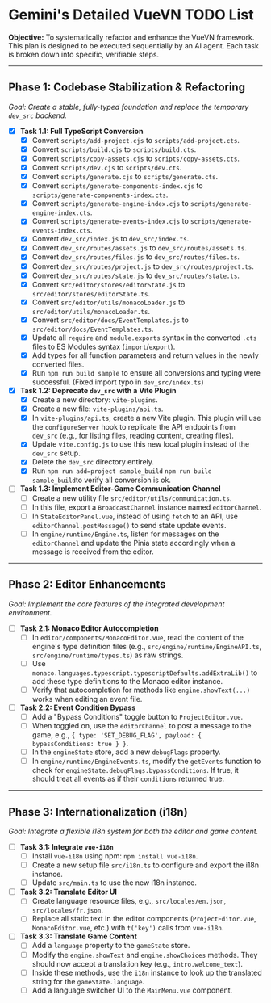 # Gemini's Detailed VueVN TODO List

**Objective:** To systematically refactor and enhance the VueVN framework. This plan is designed to be executed sequentially by an AI agent. Each task is broken down into specific, verifiable steps.

---

## Phase 1: Codebase Stabilization & Refactoring

*Goal: Create a stable, fully-typed foundation and replace the temporary `dev_src` backend.*

- [x] **Task 1.1: Full TypeScript Conversion**
  - [x] Convert `scripts/add-project.cjs` to `scripts/add-project.cts`.
  - [x] Convert `scripts/build.cjs` to `scripts/build.cts`.
  - [x] Convert `scripts/copy-assets.cjs` to `scripts/copy-assets.cts`.
  - [x] Convert `scripts/dev.cjs` to `scripts/dev.cts`.
  - [x] Convert `scripts/generate.cjs` to `scripts/generate.cts`.
  - [x] Convert `scripts/generate-components-index.cjs` to `scripts/generate-components-index.cts`.
  - [x] Convert `scripts/generate-engine-index.cjs` to `scripts/generate-engine-index.cts`.
  - [x] Convert `scripts/generate-events-index.cjs` to `scripts/generate-events-index.cts`.
  - [x] Convert `dev_src/index.js` to `dev_src/index.ts`.
  - [x] Convert `dev_src/routes/assets.js` to `dev_src/routes/assets.ts`.
  - [x] Convert `dev_src/routes/files.js` to `dev_src/routes/files.ts`.
  - [x] Convert `dev_src/routes/project.js` to `dev_src/routes/project.ts`.
  - [x] Convert `dev_src/routes/state.js` to `dev_src/routes/state.ts`.
  - [x] Convert `src/editor/stores/editorState.js` to `src/editor/stores/editorState.ts`.
  - [x] Convert `src/editor/utils/monacoLoader.js` to `src/editor/utils/monacoLoader.ts`.
  - [x] Convert `src/editor/docs/EventTemplates.js` to `src/editor/docs/EventTemplates.ts`.
  - [x] Update all `require` and `module.exports` syntax in the converted `.cts` files to ES Modules syntax (`import`/`export`).
  - [x] Add types for all function parameters and return values in the newly converted files.
  - [x] Run `npm run build sample` to ensure all conversions and typing were successful. (Fixed import typo in `dev_src/index.ts`)

- [x] **Task 1.2: Deprecate `dev_src` with a Vite Plugin**
  - [x] Create a new directory: `vite-plugins`.
  - [x] Create a new file: `vite-plugins/api.ts`.
  - [x] In `vite-plugins/api.ts`, create a new Vite plugin. This plugin will use the `configureServer` hook to replicate the API endpoints from `dev_src` (e.g., for listing files, reading content, creating files).
  - [x] Update `vite.config.js` to use this new local plugin instead of the `dev_src` setup.
  - [x] Delete the `dev_src` directory entirely.
  - [x] Run `npm run add=project sample_build` `npm run build sample_build`to verify all conversion is ok.

- [ ] **Task 1.3: Implement Editor-Game Communication Channel**
  - [ ] Create a new utility file `src/editor/utils/communication.ts`.
  - [ ] In this file, export a `BroadcastChannel` instance named `editorChannel`.
  - [ ] In `StateEditorPanel.vue`, instead of using `fetch` to an API, use `editorChannel.postMessage()` to send state update events.
  - [ ] In `engine/runtime/Engine.ts`, listen for messages on the `editorChannel` and update the Pinia state accordingly when a message is received from the editor.

---

## Phase 2: Editor Enhancements

*Goal: Implement the core features of the integrated development environment.*

- [ ] **Task 2.1: Monaco Editor Autocompletion**
  - [ ] In `editor/components/MonacoEditor.vue`, read the content of the engine's type definition files (e.g., `src/engine/runtime/EngineAPI.ts`, `src/engine/runtime/types.ts`) as raw strings.
  - [ ] Use `monaco.languages.typescript.typescriptDefaults.addExtraLib()` to add these type definitions to the Monaco editor instance.
  - [ ] Verify that autocompletion for methods like `engine.showText(...)` works when editing an event file.

- [ ] **Task 2.2: Event Condition Bypass**
  - [ ] Add a "Bypass Conditions" toggle button to `ProjectEditor.vue`.
  - [ ] When toggled on, use the `editorChannel` to post a message to the game, e.g., `{ type: 'SET_DEBUG_FLAG', payload: { bypassConditions: true } }`.
  - [ ] In the `engineState` store, add a new `debugFlags` property.
  - [ ] In `engine/runtime/EngineEvents.ts`, modify the `getEvents` function to check for `engineState.debugFlags.bypassConditions`. If true, it should treat all events as if their `conditions` returned true.

---

## Phase 3: Internationalization (i18n)

*Goal: Integrate a flexible i18n system for both the editor and game content.*

- [ ] **Task 3.1: Integrate `vue-i18n`**
  - [ ] Install `vue-i18n` using npm: `npm install vue-i18n`.
  - [ ] Create a new setup file `src/i18n.ts` to configure and export the i18n instance.
  - [ ] Update `src/main.ts` to use the new i18n instance.

- [ ] **Task 3.2: Translate Editor UI**
  - [ ] Create language resource files, e.g., `src/locales/en.json`, `src/locales/fr.json`.
  - [ ] Replace all static text in the editor components (`ProjectEditor.vue`, `MonacoEditor.vue`, etc.) with `t('key')` calls from `vue-i18n`.

- [ ] **Task 3.3: Translate Game Content**
  - [ ] Add a `language` property to the `gameState` store.
  - [ ] Modify the `engine.showText` and `engine.showChoices` methods. They should now accept a translation key (e.g., `intro.welcome_text`).
  - [ ] Inside these methods, use the `i18n` instance to look up the translated string for the `gameState.language`.
  - [ ] Add a language switcher UI to the `MainMenu.vue` component.